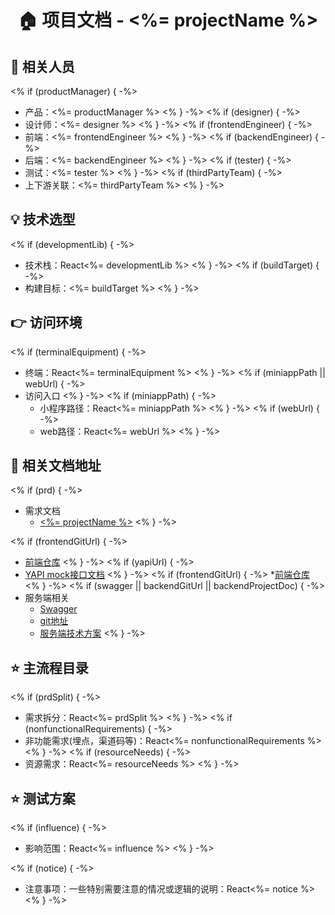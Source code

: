 <h1 align="center">🏠 项目文档 - <%= projectName %> </h1>

## 👤 相关人员
<% if (productManager) { -%>
* 产品：<%= productManager %>
<% } -%>
<% if (designer) { -%>
* 设计师：<%= designer %>
<% } -%>
<% if (frontendEngineer) { -%>
* 前端：<%= frontendEngineer %>
<% } -%>
<% if (backendEngineer) { -%>
* 后端：<%= backendEngineer %>
<% } -%>
<% if (tester) { -%>
* 测试：<%= tester %>
<% } -%>
<% if (thirdPartyTeam) { -%>
* 上下游关联：<%= thirdPartyTeam %>
<% } -%>


## 💡 技术选型
<% if (developmentLib) { -%>
* 技术栈：React<%= developmentLib %>
<% } -%>
<% if (buildTarget) { -%>
* 构建目标：<%= buildTarget %>
<% } -%>


## 👉 访问环境
<% if (terminalEquipment) { -%>
* 终端：React<%= terminalEquipment %>
<% } -%>
<% if (miniappPath || webUrl) { -%>
* 访问入口
<% } -%>
<% if (miniappPath) { -%>
    - 小程序路径：React<%= miniappPath %>
<% } -%>
<% if (webUrl) { -%>
    - web路径：React<%= webUrl %>
<% } -%>


  
## 📃 相关文档地址

<% if (prd) { -%>
* 需求文档
    - [<%= projectName %>](<%= prd %>)
<% } -%>

<% if (frontendGitUrl) { -%>
* [前端仓库](<%= frontendGitUrl %>)
<% } -%>
<% if (yapiUrl) { -%>
* [YAPI mock接口文档](<%= yapiUrl %>)
<% } -%>
<% if (frontendGitUrl) { -%>
*[前端仓库](<%= frontendGitUrl %>)
<% } -%>
<% if (swagger || backendGitUrl || backendProjectDoc) { -%>
* 服务端相关
    - [Swagger](<%= swagger %>)
    - [git地址](<%= backendGitUrl %>)
    - [服务端技术方案](<%= backendProjectDoc %>)
<% } -%>

## ⭐️ 主流程目录

<% if (prdSplit) { -%>
* 需求拆分：React<%= prdSplit %>
<% } -%>
<% if (nonfunctionalRequirements) { -%>
* 非功能需求(埋点，渠道码等)：React<%= nonfunctionalRequirements %>
<% } -%>
<% if (resourceNeeds) { -%>
* 资源需求：React<%= resourceNeeds %>
<% } -%>


## ⭐️ 测试方案

<% if (influence) { -%>
* 影响范围：React<%= influence %>
<% } -%>

<% if (notice) { -%>
* 注意事项：一些特别需要注意的情况或逻辑的说明：React<%= notice %>
<% } -%>